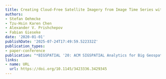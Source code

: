 ```yaml
---
title: Creating Cloud-Free Satellite Imagery from Image Time Series with Deep Learning
authors:
- Stefan Oehmcke
- Tzu-Hsin Karen Chen
- Alexander V. Prishchepov
- Fabian Gieseke
date: '2020-01-01'
publishDate: '2025-07-24T17:49:59.522332Z'
publication_types:
- paper-conference
publication: "*BIGSPATIAL '20: ACM SIGSPATIAL Analytics for Big Geospatial Data*"
links:
- name: URL
  url: https://doi.org/10.1145/3423336.3429345
---
```

